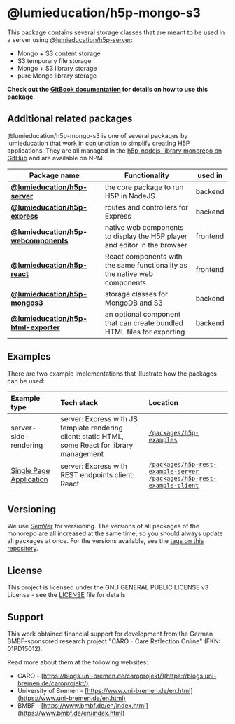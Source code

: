 # @lumieducation/h5p-mongo-s3

This package contains several storage classes that are meant to be used in a server using [@lumieducation/h5p-server](https://www.npmjs.com/package/@lumieducation/h5p-server):

- Mongo + S3 content storage
- S3 temporary file storage
- Mongo + S3 library storage
- pure Mongo library storage

**Check out the [GitBook documentation](https://docs.lumi.education/npm-packages/h5p-mongos3) for details
on how to use this package**.

## Additional related packages

@lumieducation/h5p-mongo-s3 is one of several packages by lumieducation that
work in conjunction to simplify creating H5P applications. They are all managed
in the [h5p-nodejs-library monorepo on
GitHub](https://github.com/lumieducation/h5p-nodejs-library) and are available
on NPM.

| Package name                      | Functionality                                                             | used in  |
|-----------------------------------|---------------------------------------------------------------------------|----------|
| [**@lumieducation/h5p-server**](https://www.npmjs.com/package/@lumieducation/h5p-server)         | the core package to run H5P in NodeJS                                     | backend  |
| [**@lumieducation/h5p-express**](https://www.npmjs.com/package/@lumieducation/h5p-express)        | routes and controllers for Express                                        | backend  |
| [**@lumieducation/h5p-webcomponents**](https://www.npmjs.com/package/@lumieducation/h5p-webcomponents)  | native web components to display the H5P player and editor in the browser | frontend |
| [**@lumieducation/h5p-react**](https://www.npmjs.com/package/@lumieducation/h5p-react)          | React components with the same functionality as the native web components | frontend |
| [**@lumieducation/h5p-mongos3**](https://www.npmjs.com/package/@lumieducation/h5p-mongos3)        | storage classes for MongoDB and S3                                        | backend  |
| [**@lumieducation/h5p-html-exporter**](https://www.npmjs.com/package/@lumieducation/h5p-html-exporter)  | an optional component that can create bundled HTML files for exporting    | backend  |

## Examples

There are two example implementations that illustrate how the packages can be
used:

| Example type | Tech stack | Location |
| :--- | :--- | :--- |
| server-side-rendering | server: Express with JS template rendering client: static HTML, some React for library management | [`/packages/h5p-examples`](https://github.com/Lumieducation/H5P-Nodejs-library/tree/master/packages/h5p-examples) |
| [Single Page Application](https://docs.lumi.education/development/rest) | server: Express with REST endpoints client: React | [`/packages/h5p-rest-example-server`](https://github.com/Lumieducation/H5P-Nodejs-library/tree/master/packages/h5p-rest-example-server) [`/packages/h5p-rest-example-client`](https://github.com/Lumieducation/H5P-Nodejs-library/tree/master/packages/h5p-rest-example-server) |

## Versioning

We use [SemVer](http://semver.org/) for versioning. The versions of all packages
of the monorepo are all increased at the same time, so you should always update
all packages at once. For the versions available, see the [tags on this
repository](https://github.com/Lumieducation/h5p-nodejs-library/tags).

## License

This project is licensed under the GNU GENERAL PUBLIC LICENSE v3 License - see
the [LICENSE](/LICENSE) file for details

## Support

This work obtained financial support for development from the German
BMBF-sponsored research project "CARO - Care Reflection Online" (FKN:
01PD15012).

Read more about them at the following websites:

* CARO - [https://blogs.uni-bremen.de/caroprojekt/](https://blogs.uni-bremen.de/caroprojekt/)
* University of Bremen - [https://www.uni-bremen.de/en.html](https://www.uni-bremen.de/en.html)
* BMBF - [https://www.bmbf.de/en/index.html](https://www.bmbf.de/en/index.html)
